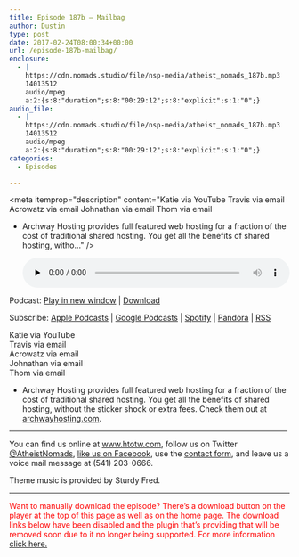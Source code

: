 ```yaml
---
title: ﻿Episode 187b – Mailbag
author: Dustin
type: post
date: 2017-02-24T08:00:34+00:00
url: /﻿episode-187b-mailbag/
enclosure:
  - |
    https://cdn.nomads.studio/file/nsp-media/atheist_nomads_187b.mp3
    14013512
    audio/mpeg
    a:2:{s:8:"duration";s:8:"00:29:12";s:8:"explicit";s:1:"0";}
audio_file:
  - |
    https://cdn.nomads.studio/file/nsp-media/atheist_nomads_187b.mp3
    14013512
    audio/mpeg
    a:2:{s:8:"duration";s:8:"00:29:12";s:8:"explicit";s:1:"0";}
categories:
  - Episodes

---
```

<div itemscope itemtype="http://schema.org/AudioObject">
  <meta itemprop="name" content="﻿Episode 187b &#8211; Mailbag" />
  
  <meta itemprop="uploadDate" content="2017-02-24T01:00:34-07:00" />
  
  <meta itemprop="encodingFormat" content="audio/mpeg" />
  
  <meta itemprop="duration" content="PT29M12S" />
  
  <meta itemprop="description" content="Katie via YouTube
Travis via email
Acrowatz via email
Johnathan via email
Thom via email

* Archway Hosting provides full featured web hosting for a fraction of the cost of traditional shared hosting. You get all the benefits of shared hosting, witho..." />
  
  <meta itemprop="contentUrl" content="https://dts.podtrac.com/redirect.mp3/cdn.nomads.studio/file/nsp-media/atheist_nomads_187b.mp3" />
  
  <meta itemprop="contentSize" content="13.4" />
  </p> 
  
  <div class="powerpress_player" id="powerpress_player_8450">
    <audio class="wp-audio-shortcode" id="audio-1464-194" preload="none" style="width: 100%;" controls="controls"><source type="audio/mpeg" src="https://dts.podtrac.com/redirect.mp3/cdn.nomads.studio/file/nsp-media/atheist_nomads_187b.mp3?_=194" /><a href="https://dts.podtrac.com/redirect.mp3/cdn.nomads.studio/file/nsp-media/atheist_nomads_187b.mp3">https://dts.podtrac.com/redirect.mp3/cdn.nomads.studio/file/nsp-media/atheist_nomads_187b.mp3</a></audio>
  </div>
</div>

<p class="powerpress_links powerpress_links_mp3">
  Podcast: <a href="https://dts.podtrac.com/redirect.mp3/cdn.nomads.studio/file/nsp-media/atheist_nomads_187b.mp3" class="powerpress_link_pinw" target="_blank" title="Play in new window" onclick="return powerpress_pinw('https://htotw.com/?powerpress_pinw=1464-podcast');" rel="nofollow">Play in new window</a> | <a href="https://dts.podtrac.com/redirect.mp3/cdn.nomads.studio/file/nsp-media/atheist_nomads_187b.mp3" class="powerpress_link_d" title="Download" rel="nofollow" download="atheist_nomads_187b.mp3">Download</a>
</p>

<p class="powerpress_links powerpress_subscribe_links">
  Subscribe: <a href="https://podcasts.apple.com/us/podcast/humanists-take-on-the-world/id530050098?mt=2&ls=1" class="powerpress_link_subscribe powerpress_link_subscribe_itunes" target="_blank" title="Subscribe on Apple Podcasts" rel="nofollow">Apple Podcasts</a> | <a href="https://www.google.com/podcasts?feed=aHR0cDovL2F0aGVpc3Rub21hZHMubGlic3luLmNvbS9yc3M%3D" class="powerpress_link_subscribe powerpress_link_subscribe_googleplay" target="_blank" title="Subscribe on Google Podcasts" rel="nofollow">Google Podcasts</a> | <a href="https://open.spotify.com/show/3LzK2xZGike6Tc1GEMtMbr?si=LieN9SNuTpq96smuaUsH8A" class="powerpress_link_subscribe powerpress_link_subscribe_spotify" target="_blank" title="Subscribe on Spotify" rel="nofollow">Spotify</a> | <a href="https://www.pandora.com/podcast/atheist-nomads/PC:10122?corr=62071012&part=ug" class="powerpress_link_subscribe powerpress_link_subscribe_pandora" target="_blank" title="Subscribe on Pandora" rel="nofollow">Pandora</a> | <a href="https://htotw.com/feed/podcast/" class="powerpress_link_subscribe powerpress_link_subscribe_rss" target="_blank" title="Subscribe via RSS" rel="nofollow">RSS</a>
</p>

Katie via YouTube  
Travis via email  
Acrowatz via email  
Johnathan via email  
Thom via email

* Archway Hosting provides full featured web hosting for a fraction of the cost of traditional shared hosting. You get all the benefits of shared hosting, without the sticker shock or extra fees. Check them out at <a href="http://archwayhosting.com/" target="_blank" rel="noopener">archwayhosting.com</a>.

<hr width="500" />

You can find us online at <a href="https://www.htotw.com/" target="_blank" rel="noopener">www.htotw.com</a>, follow us on Twitter <a href="https://twitter.com/AtheistNomads" target="_blank" rel="noopener">@AtheistNomads</a>, <a href="https://htotw.com/facebook" target="_blank" rel="noopener">like us on Facebook</a>, use the [contact form](https://htotw.com/contact), and leave us a voice mail message at (541) 203-0666.

Theme music is provided by Sturdy Fred.

* * *

<span style="color: #ff0000;">Want to manually download the episode? There&#8217;s a download button on the player at the top of this page as well as on the home page. The download links below have been disabled and the plugin that&#8217;s providing that will be removed soon due to it no longer being supported. For more information <a href="https://www.htotw.com/2017/old-feeds/">click here.</a></span>